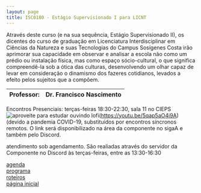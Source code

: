 ```yaml
---
layout: page
title: ISC0180 - Estágio Supervisionado I para LICNT
---
```


Através deste curso (e na sua sequência, Estágio Supervisionado II), os dicentes do curso de graduação em Licenciatura Interdisciplinar em Ciências da Natureza e suas Tecnologias do Campus Sosígenes Costa irão aprimorar sua capacidade em observar e analisar a escola não como um prédio ou instalação física, mas como espaço sócio-cultural, o que significa compreendê-la sob a ótica das culturas, desenvolvendo um olhar capaz de levar em consideração o dinamismo dos fazeres cotidianos, levados a efeito pelos sujeitos que a compõem.  

| Professor: | Dr. Francisco Nascimento |
| ---------- | ------------------------ |

Encontros Presenciais: terças-feiras 18:30-22:30, sala 11 no CIEPS   ![aproveite para estudar ouvindo lofi](https://itxesco.github.io/assets/figuras/perfil_lo_fi.jpeg)(https://youtu.be/5qap5aO4i9A)
(devido a pandemia COVID-19,  substituídos por encontros síncronos remotos. O link será disponibilizado na área da componente no sigaA e também pelo Discord.  

atendimento sob agendamento. São realiadas através do servidor da Componente no Discord às  terças-feiras, entre as 13:30-16:30

[agenda](agenda.html)  
[programa](programa.html)  
[roteiros](roteiros.html)  
[página inicial](https://itxesco.github.io)
